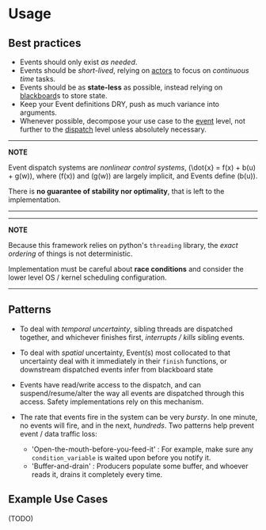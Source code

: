 # Usage

## Best practices

* Events should only exist *as needed*.
* Events should be *short-lived*, relying on [actors](classes.md#actors) to focus on *continuous time* tasks.
* Events should be as **state-less** as possible, instead relying on [blackboard](classes.md#blackboard)s to store state.
* Keep your Event definitions DRY, push as much variance into arguments.
* Whenever possible, decompose your use case to the [event](classes.md#event) level, not further to the [dispatch](classes.md#eventdispatch) level unless absolutely necessary.

---
**NOTE**

Event dispatch systems are *nonlinear control systems*, \(\dot{x} = f(x) + b(u) + g(w)\), where \(f(x)\) and \(g(w)\) are largely implicit, and Events define \(b(u)\).

There is **no guarantee of stability nor optimality**, that is left to the implementation. 

---

---
**NOTE**

Because this framework relies on python's `threading` library, the *exact ordering* of things is not deterministic.

Implementation must be careful about **race conditions** and consider the lower level OS / kernel scheduling configuration.

---

## Patterns

* To deal with *temporal uncertainty*, sibling threads are dispatched together, and whichever finishes first, *interrupts / kills* sibling events.
* To deal with *spatial* uncertainty, Event(s) most collocated to that uncertainty deal with it immediately in their `finish` functions, or downstream dispatched events infer from blackboard state
* Events have read/write access to the dispatch, and can suspend/resume/alter the way all events are dispatched through this access. Safety implementations rely on this mechanism.

* The rate that events fire in the system can be very *bursty*. In one minute, no events will fire, and in the next, *hundreds*. Two patterns help prevent event / data traffic loss:
	* 'Open-the-mouth-before-you-feed-it' : For example, make sure any `condition_variable` is waited upon before you notify it.
	* 'Buffer-and-drain' : Producers populate some buffer, and whoever reads it, drains it completely every time.

## Example Use Cases
(TODO)